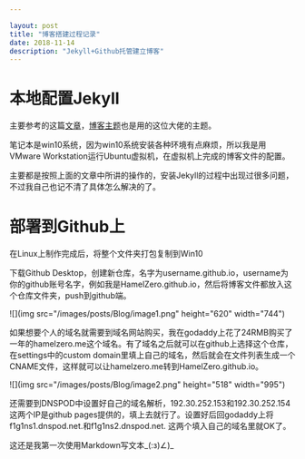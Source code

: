 ```yaml
---

layout: post
title: "博客搭建过程记录"
date: 2018-11-14
description: "Jekyll+Github托管建立博客"
---
```



# 本地配置Jekyll

主要参考的这篇[文章](http://baixin.io/2016/10/jekyll_tutorials1/ )，[博客主题](https://github.com/leopardpan/leopardpan.github.io )也是用的这位大佬的主题。

笔记本是win10系统，因为win10系统安装各种环境有点麻烦，所以我是用VMware Workstation运行Ubuntu虚拟机，在虚拟机上完成的博客文件的配置。

主要都是按照上面的文章中所讲的操作的，安装Jekyll的过程中出现过很多问题，不过我自己也记不清了具体怎么解决的了。



# 部署到Github上

在Linux上制作完成后，将整个文件夹打包复制到Win10

下载Github Desktop，创建新仓库，名字为username.github.io，username为你的github账号名字，例如我是HamelZero.github.io，然后将博客文件都放入这个仓库文件夹，push到github端。

![](img src="/images/posts/Blog/image1.png" height="620" width="744")



如果想要个人的域名就需要到域名网站购买，我在godaddy上花了24RMB购买了一年的hamelzero.me这个域名。有了域名之后就可以在github上选择这个仓库，在settings中的custom domain里填上自己的域名，然后就会在文件列表生成一个CNAME文件，这样就可以让hamelzero.me转到HamelZero.github.io。

![](img src="/images/posts/Blog/image2.png" height="518" width="995")

还需要到DNSPOD中设置好自己的域名解析，192.30.252.153和192.30.252.154这两个IP是github pages提供的，填上去就行了。设置好后回godaddy上将f1g1ns1.dnspod.net.和f1g1ns2.dnspod.net. 这两个填入自己的域名里就OK了。



这还是我第一次使用Markdown写文本_(:з)∠)_
